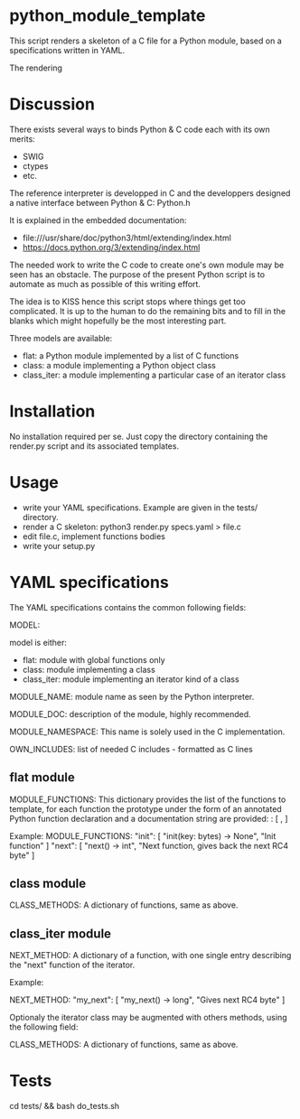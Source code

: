 # python_module_template
This script renders a skeleton of a C file for a Python module, based on a specifications written in YAML.

The rendering

# Discussion

There exists several ways to binds Python & C code each with its own merits:

- SWIG
- ctypes
- etc.

The reference interpreter is developped in C and the developpers designed a native interface between Python & C: Python.h

It is explained in the embedded documentation:

- file:///usr/share/doc/python3/html/extending/index.html
- https://docs.python.org/3/extending/index.html

The needed work to write the C code to create one's own module may be seen has an obstacle. The purpose of the present Python script is to automate as much as possible of this writing effort.

The idea is to KISS hence this script stops where things get too complicated. It is up to the human to do the remaining bits and to fill in the blanks which might hopefully be the most interesting part.

Three models are available:
- flat: a Python module implemented by a list of C functions
- class: a module implementing a Python object class
- class_iter: a module implementing a particular case of an iterator class

# Installation

No installation required per se. Just copy the directory containing the render.py script and its associated templates.

# Usage

- write your YAML specifications. Example are given in the tests/ directory.
- render a C skeleton:
    python3 render.py specs.yaml > file.c
- edit file.c, implement functions bodies
- write your setup.py

# YAML specifications

The YAML specifications contains the common following fields:

MODEL: <model>

model is either:

- flat: module with global functions only
- class: module implementing a class
- class_iter: module implementing an iterator kind of a class

MODULE_NAME: <name> module name as seen by the Python interpreter.

MODULE_DOC: <string> description of the module, highly recommended.

MODULE_NAMESPACE: <name> This name is solely used in the C implementation.

OWN_INCLUDES: <string> list of needed C includes - formatted as C lines

## flat module

MODULE_FUNCTIONS: <dict>
This dictionary provides the list of the functions to template, for each function the prototype under the form of an annotated Python function declaration and a documentation string are provided:
<funcname>: [ <prototype>, <docstring>]

Example:
  MODULE_FUNCTIONS:
    "init": [ "init(key: bytes) -> None", "Init function" ]
    "next": [ "next() -> int", "Next function, gives back the next RC4 byte" ]

## class module

CLASS_METHODS: <dict>
A dictionary of functions, same as above.

## class_iter module

NEXT_METHOD:
A dictionary of a function, with one single entry describing the "next" function of the iterator.

Example:

  NEXT_METHOD:
    "my_next": [ "my_next() -> long", "Gives next RC4 byte" ]


Optionaly the iterator class may be augmented with others methods, using the following field:

CLASS_METHODS: <dict>
A dictionary of functions, same as above.


# Tests

  cd tests/ && bash do_tests.sh